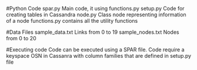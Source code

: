 #Python Code
spar.py		Main code, it using functions.py
setup.py	Code for creating tables in Cassandra
node.py		Class node representing information of a node
functions.py	contains all the utility functions

#Data Files
sample_data.txt		Links from 0 to 19
sample_nodes.txt	Nodes from 0 to 20

#Executing code
Code can be executed using a SPAR file. Code require a keyspace OSN in Cassanra with column families that are defined in setup.py file